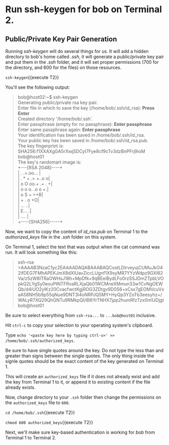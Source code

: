 # Run ssh-keygen for bob on Terminal 2.

## Public/Private Key Pair Generation

Running _ssh-keygen_ will do several things for us. It will add a hidden directory to bob's home called _.ssh_, it will generate a public/private key pair and put them in the _.ssh_ folder, and it will set proper permissions (700 for the directory, and 600 for the files) on those resources.

`ssh-keygen`{{execute T2}}

You'll see the following output:

>bob@host02:~$ ssh-keygen  
>Generating public/private rsa key pair.  
>Enter file in which to save the key (/home/bob/.ssh/id_rsa): **Press Enter**  
>Created directory '/home/bob/.ssh'.  
>Enter passphrase (empty for no passphrase): **Enter passphrase**  
>Enter same passphrase again: **Enter passphrase**  
>Your identification has been saved in /home/bob/.ssh/id_rsa.  
>Your public key has been saved in /home/bob/.ssh/id_rsa.pub.  
>The key fingerprint is:  
>SHA256:f1XXAXgGA5rXwjSDCyI7Fye8cf9cTv3dzBnPFrj9ioM bob@host01  
>The key's randomart image is:  
>+---[RSA 2048]----+  
>|  .     .=.oo... |  
>| . * + .= +..o  o|  
>|  o O oo.+ .+ . +|  
>| o o   o. .o o +.|  
>|  o     S +   =+B|  
>|         + . o +O|  
>|          ...  ..|  
>|          E...  .|  
>|            .... |  
>+----[SHA256]-----+  

Now, we want to copy the content of _id_rsa.pub_ on Terminal 1 to the _authorized_keys_ file in the _.ssh_ folder on this system.

On Terminal 1, select the text that was output when the cat command was run. It will look something like this: 

>ssh-rsa >AAAAB3NzaC1yc2EAAAADAQABAAABAQCostLDIrveyujCUMuJkO42ifDEG7FMhAPEKJmX8dXIUavZiccLUgnf1X9syMR7YYzWdpz9GXI62Va/z5zW8ITRaOWHsJ18h+MpDfk+9qBEeiBydLFo0rzSSJDmZTpbLVOpkQ2LYgSy0eouPtNTFRvaRLXjaQb01WCMneXMmun33w1CvNgOEWQb/d4iUO2ylKz20CvacfwctKgjROG3ZDtgv9D0S6+xCsx7gEOMVcuVxaA58NH5b9p55qNue9DNT3l4oNRPJQ5MY+HyQp3YZoTb3eesyhz+/WALyR7XQ29QhGNTu9RMkpQl/IB6YrTNHX7jpp2humRfzTzx0m1JDjgt bob@host01

Be sure to select everything from `ssh-rsa...` to `...bob@host01` inclusive.

Hit `ctrl-c` to copy your selection to your operating system's clipboard.

Type `echo '<paste key here by typing ctrl-v>' >> /home/bob/.ssh/authorized_keys`.

Be sure to have single quotes around the key. Do not type the less than and greater than signs between the single quotes. The only thing inside the signle quotes should be the exact content of the key generated on Terminal 1.

This will create an `authorized_keys` file if it does not already exist and add the key from Terminal 1 to it, or append it to existing content if the file already exists.

Now, change directory to your `.ssh` folder then change the permissions on the `authorized_keys` file to `600`.

`cd /home/bob/.ssh`{{execute T2}}

`chmod 600 authorized_keys`{{execute T2}}

Next, we'll make sure key-based authentication is working for _bob_ from Terminal 1 to Terminal 2.
